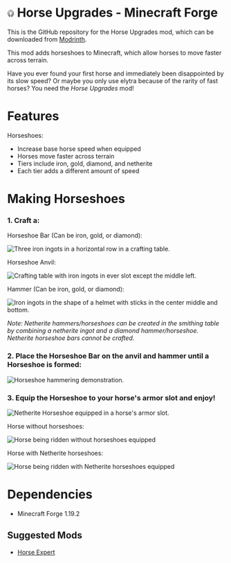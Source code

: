 # ![Image](./src/main/resources/iron_horseshoe.png) Horse Upgrades - Minecraft Forge

This is the GitHub repository for the Horse Upgrades mod, which can be downloaded from [Modrinth](https://modrinth.com/mod/horse-upgrades).

This mod adds horseshoes to Minecraft, which allow horses to move faster across terrain.

Have you ever found your first horse and immediately been disappointed by its slow speed? Or maybe you only use elytra because of the rarity of fast horses? You need the *Horse Upgrades* mod!

# Features
Horseshoes:
- Increase base horse speed when equipped
- Horses  move faster across terrain
- Tiers include  iron, gold, diamond, and netherite
- Each tier adds a different amount of speed

# Making Horseshoes
### 1. Craft a:

Horseshoe Bar (Can be iron, gold, or diamond):

![Three iron ingots in a horizontal row in a crafting table.](https://cdn.modrinth.com/data/cached_images/b3b7c59db1a5583c2a3f04b61b8f2f5c404f33b5.png)

Horseshoe Anvil:

![Crafting table with iron ingots in ever slot except the middle left.](https://cdn.modrinth.com/data/cached_images/2bcf0979bc50cdc05e54321b2330bc13e66eff9c.png)

Hammer (Can be iron, gold, or diamond):

![Iron ingots in the shape of a helmet with sticks in the center middle and bottom.](https://cdn.modrinth.com/data/cached_images/6817578b19b2673213f77c0391bec1ae3370a05f.png)

*Note: Netherite hammers/horseshoes can be created in the smithing table by combining a netherite ingot and a diamond hammer/horseshoe. Netherite horseshoe bars cannot be crafted.*
### 2. Place the Horseshoe Bar on the anvil and hammer until a Horseshoe is formed:

![Horseshoe hammering demonstration.](https://cdn.discordapp.com/attachments/823717138459000862/1263516992070221957/Untitled_video_-_Made_with_Clipchamp.gif?ex=669a8565&is=669933e5&hm=966361c5fda223ead4f4fac4a8dfbaa68cfb05481eaf4e5d517a352fcf12b82f&)
### 3. Equip the Horseshoe to your horse's armor slot and enjoy!
![Netherite Horseshoe equipped in a horse's armor slot.](https://cdn.modrinth.com/data/cached_images/4f80788b5d42ab0737a450590ab6f532833edc01.png)

Horse without horseshoes:

![Horse being ridden without horseshoes equipped](https://cdn.discordapp.com/attachments/823717138459000862/1263526172768342238/Untitled_video_-_Made_with_Clipchamp_2.gif?ex=669a8df2&is=66993c72&hm=435da8f847d0de23b50660429badba1fba639db918d0d009f398c6cd3bf5dda8&)

Horse with Netherite horseshoes:

![Horse being ridden with Netherite horseshoes equipped](https://cdn.discordapp.com/attachments/823717138459000862/1263526124181262457/Untitled_video_-_Made_with_Clipchamp_1.gif?ex=669a8de7&is=66993c67&hm=921f24adf60f8b521947912bfd218202dc28a17a2918c12571f111c3bfcc7a00&)

# Dependencies
- Minecraft Forge 1.19.2 


## Suggested Mods

- [Horse Expert](https://modrinth.com/mod/horse-expert)

